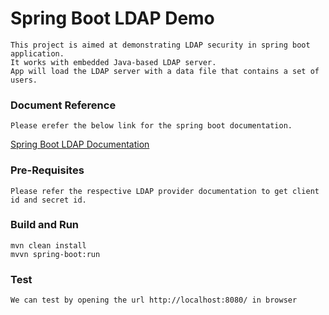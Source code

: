 # Spring Boot LDAP Demo
    This project is aimed at demonstrating LDAP security in spring boot application.
    It works with embedded Java-based LDAP server.
    App will load the LDAP server with a data file that contains a set of users.

### Document Reference
    Please erefer the below link for the spring boot documentation.

[Spring Boot LDAP Documentation](https://spring.io/guides/gs/authenticating-ldap/)

### Pre-Requisites
    Please refer the respective LDAP provider documentation to get client id and secret id.

### Build and Run
    mvn clean install
    mvvn spring-boot:run

### Test
    We can test by opening the url http://localhost:8080/ in browser
